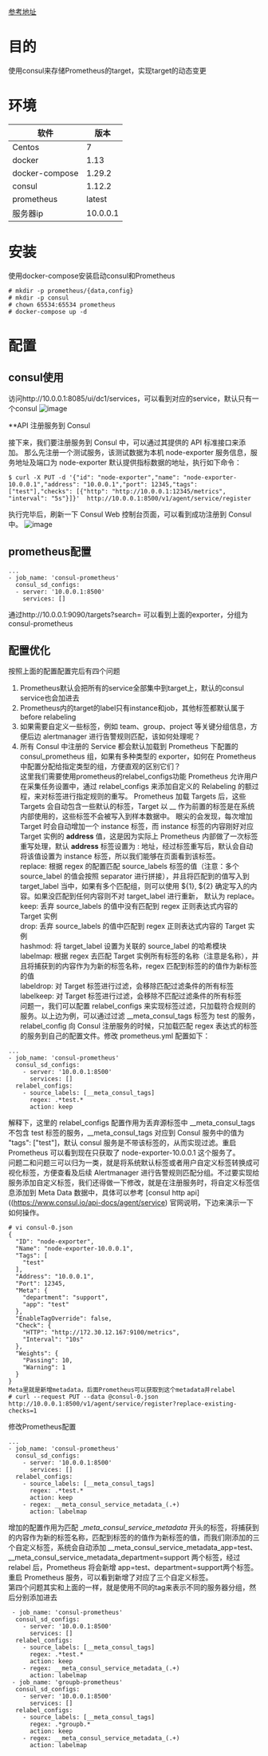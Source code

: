 [参考地址](https://blog.csdn.net/aixiaoyang168/article/details/103022342 )
# 目的
使用consul来存储Prometheus的target，实现target的动态变更
# 环境
|软件|版本|
|--|--|
|Centos|7|
|docker|1.13|
|docker-compose|1.29.2|
|consul|1.12.2|
|prometheus|latest|
|服务器ip|10.0.0.1
# 安装
使用docker-compose安装启动consul和Prometheus
```
# mkdir -p prometheus/{data,config}
# mkdir -p consul
# chown 65534:65534 prometheus
# docker-compose up -d
```
# 配置
## consul使用
访问http://10.0.0.1:8085/ui/dc1/services，可以看到对应的service，默认只有一个consul
![image](https://user-images.githubusercontent.com/6283866/172286481-f0ba5ff3-b86f-4713-8b97-cf193c7248b8.png)

**API 注册服务到 Consul 

接下来，我们要注册服务到 Consul 中，可以通过其提供的 API 标准接口来添加。
那么先注册一个测试服务，该测试数据为本机 node-exporter 服务信息，服务地址及端口为 node-exporter 默认提供指标数据的地址，执行如下命令：
```
$ curl -X PUT -d '{"id": "node-exporter","name": "node-exporter-10.0.0.1","address": "10.0.0.1","port": 12345,"tags": ["test"],"checks": [{"http": "http://10.0.0.1:12345/metrics", "interval": "5s"}]}'  http://10.0.0.1:8500/v1/agent/service/register
```
执行完毕后，刷新一下 Consul Web 控制台页面，可以看到成功注册到 Consul 中。
![image](https://user-images.githubusercontent.com/6283866/172286445-65d2616c-4449-462f-b09a-2798de46296a.png)
## prometheus配置
```
...
- job_name: 'consul-prometheus'
  consul_sd_configs:
  - server: '10.0.0.1:8500'
    services: []  
```
通过http://10.0.0.1:9090/targets?search= 可以看到上面的exporter，分组为consul-prometheus

## 配置优化
按照上面的配置配置完后有四个问题
1. Prometheus默认会把所有的service全部集中到target上，默认的consul service也会加进去
2. Prometheus内的target的label只有instance和job，其他标签都默认属于 before relabeling
3. 如果需要自定义一些标签，例如 team、group、project 等关键分组信息，方便后边 alertmanager 进行告警规则匹配，该如何处理呢？
4. 所有 Consul 中注册的 Service 都会默认加载到  Prometheus 下配置的 consul_prometheus 组，如果有多种类型的 exporter，如何在 Prometheus 中配置分配给指定类型的组，方便直观的区别它们？  
这里我们需要使用prometheus的relabel_configs功能
Prometheus 允许用户在采集任务设置中，通过 relabel_configs 来添加自定义的 Relabeling 的额过程，来对标签进行指定规则的重写。 
Prometheus 加载 Targets 后，这些 Targets 会自动包含一些默认的标签，Target 以 __ 作为前置的标签是在系统内部使用的，这些标签不会被写入到样本数据中。
眼尖的会发现，每次增加 Target 时会自动增加一个 instance 标签，而 instance 标签的内容刚好对应 Target 实例的 __address__ 值，这是因为实际上 Prometheus 内部做了一次标签重写处理，默认 __address__ 标签设置为 <host>:<port> 地址，经过标签重写后，默认会自动将该值设置为 instance 标签，所以我们能够在页面看到该标签。  
replace: 根据 regex 的配置匹配 source_labels 标签的值（注意：多个 source_label 的值会按照 separator 进行拼接），并且将匹配到的值写入到 target_label 当中，如果有多个匹配组，则可以使用 ${1}, ${2} 确定写入的内容。如果没匹配到任何内容则不对 target_label 进行重新， 默认为 replace。  
keep: 丢弃 source_labels 的值中没有匹配到 regex 正则表达式内容的 Target 实例  
drop: 丢弃 source_labels 的值中匹配到 regex 正则表达式内容的 Target 实例  
hashmod:  将 target_label 设置为关联的 source_label 的哈希模块  
labelmap: 根据 regex 去匹配 Target 实例所有标签的名称（注意是名称），并且将捕获到的内容作为为新的标签名称，regex 匹配到标签的的值作为新标签的值  
labeldrop:  对 Target 标签进行过滤，会移除匹配过滤条件的所有标签  
labelkeep: 对 Target 标签进行过滤，会移除不匹配过滤条件的所有标签    
问题一，我们可以配置 relabel_configs 来实现标签过滤，只加载符合规则的服务。以上边为例，可以通过过滤  __meta_consul_tags 标签为 test 的服务，relabel_config 向 Consul 注册服务的时候，只加载匹配 regex 表达式的标签的服务到自己的配置文件。修改 prometheus.yml 配置如下：
```
...
- job_name: 'consul-prometheus'
  consul_sd_configs:
    - server: '10.0.0.1:8500'
      services: []  
  relabel_configs:
    - source_labels: [__meta_consul_tags]
      regex: .*test.*
      action: keep
```
解释下，这里的 relabel_configs 配置作用为丢弃源标签中 __meta_consul_tags 不包含 test 标签的服务，__meta_consul_tags 对应到 Consul 服务中的值为  "tags": ["test"]，默认 consul  服务是不带该标签的，从而实现过滤。重启 Prometheus 可以看到现在只获取了 node-exporter-10.0.0.1 这个服务了。  
 问题二和问题三可以归为一类，就是将系统默认标签或者用户自定义标签转换成可视化标签，方便查看及后续 Alertmanager 进行告警规则匹配分组。不过要实现给服务添加自定义标签，我们还得做一下修改，就是在注册服务时，将自定义标签信息添加到 Meta Data 数据中，具体可以参考 [consul http api]((https://www.consul.io/api-docs/agent/service) 官网说明，下边来演示一下如何操作。  
```
# vi consul-0.json
{
  "ID": "node-exporter",
  "Name": "node-exporter-10.0.0.1",
  "Tags": [
    "test"
  ],
  "Address": "10.0.0.1",
  "Port": 12345,
  "Meta": {
    "department": "support",
    "app": "test"
  },
  "EnableTagOverride": false,
  "Check": {
    "HTTP": "http://172.30.12.167:9100/metrics",
    "Interval": "10s"
  },
  "Weights": {
    "Passing": 10,
    "Warning": 1
  }
}
Meta里就是新增metadata，后面Prometheus可以获取到这个metadata并relabel
# curl --request PUT --data @consul-0.json http://10.0.0.1:8500/v1/agent/service/register?replace-existing-checks=1
```  
修改Prometheus配置
```
...
- job_name: 'consul-prometheus'
  consul_sd_configs:
    - server: '10.0.0.1:8500'
      services: []  
  relabel_configs:
    - source_labels: [__meta_consul_tags]
      regex: .*test.*
      action: keep
    - regex: __meta_consul_service_metadata_(.+)
      action: labelmap
```
增加的配置作用为匹配 __meta_consul_service_metadata_ 开头的标签，将捕获到的内容作为新的标签名称，匹配到标签的的值作为新标签的值，而我们刚添加的三个自定义标签，系统会自动添加 __meta_consul_service_metadata_app=test、__meta_consul_service_metadata_department=support 两个标签，经过  relabel 后，Prometheus 将会新增 app=test、department=support两个标签。重启 Prometheus 服务，可以看到新增了对应了三个自定义标签。  
第四个问题其实和上面的一样，就是使用不同的tag来表示不同的服务器分组，然后分别添加进去
```
 - job_name: 'consul-prometheus'
  consul_sd_configs:
    - server: '10.0.0.1:8500'
      services: []  
  relabel_configs:
    - source_labels: [__meta_consul_tags]
      regex: .*test.*
      action: keep
    - regex: __meta_consul_service_metadata_(.+)
      action: labelmap
 - job_name: 'groupb-prometheus'
  consul_sd_configs:
    - server: '10.0.0.1:8500'
      services: []  
  relabel_configs:
    - source_labels: [__meta_consul_tags]
      regex: .*groupb.*
      action: keep
    - regex: __meta_consul_service_metadata_(.+)
      action: labelmap
```
 
